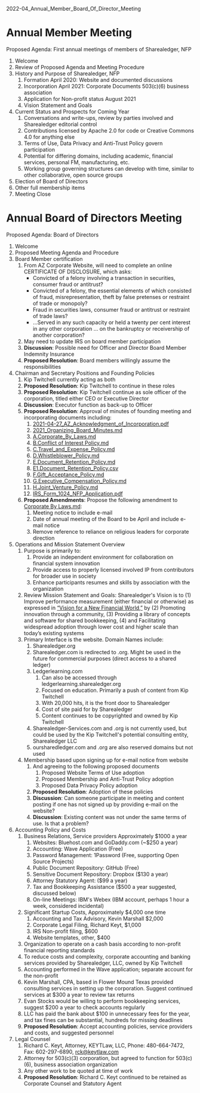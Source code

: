 2022-04_Annual_Member_Board_Of_Director_Meeting

# Annual Member Meeting
Proposed Agenda: First annual meetings of members of Sharealedger, NFP
1. Welcome
2. Review of Proposed Agenda and Meeting Procedure
3. History and Purpose of Sharealedger, NFP
    1. Formation April 2020: Website and documented discussions
    2. Incorporation April 2021: Corporate Documents 503(c)(6) business association
    3. Application for Non-profit status August 2021
    4. Vision Statement and Goals
4. Current Status and Prospects for Coming Year
   1. Conversations and write-ups, review by parties involved and Sharealedger editorial control
   2. Contributions licensed by Apache 2.0 for code or Creative Commons 4.0 for anything else
   3. Terms of Use, Data Privacy and Anti-Trust Policy govern participation
   4. Potential for differing domains, including academic, financial services, personal FM, manufacturing, etc.
   5. Working group governing structures can develop with time, similar to other collaborative, open source groups
5. Election of Board of Directors
6. Other full membership items
7. Meeting Close

# Annual Board of Directors Meeting
Proposed Agenda: Board of Directors
1. Welcome
2. Proposed Meeting Agenda and Procedure
3. Board Member certification
   1. From AZ Corporate Website, will need to complete an online CERTIFICATE OF DISCLOSURE, which asks:
      - Convicted of a felony involving a transaction in securities, consumer fraud or antitrust?
      - Convicted of a felony, the essential elements of which consisted of fraud, misrepresentation, theft by false pretenses or restraint of trade or monopoly?
      - Fraud in securities laws, consumer fraud or antitrust or restraint of trade laws?
      - …Served in any such capacity or held a twenty per cent interest in any other corporation … on the bankruptcy or receivership of another corporation?
   2. May need to update IRS on board member participation
   3. __Discussion__: Possible need for Officer and Director Board Member Indemnity Insurance
   4. **Proposed Resolution**: Board members willingly assume the responsibilities
4. Chairman and Secretary Positions and Founding Policies
   1. Kip Twitchell currently acting as both
   2. **Proposed Resolution**:  Kip Twitchell to continue in these roles
   3. **Proposed Resolution**:  Kip Twitchell continue as sole officer of the corporation, titled either CEO or Executive Director
   4. __Discussion__: Executor function as back-up to Officer
   5. **Proposed Resolution**: Approval of minutes of founding meeting and incorporating documents including:
      1. [2021-04-27_AZ_Acknowledgment_of_Incorporation.pdf](https://github.com/sharealedger-org/community/blob/master/meetings/CorporateDocuments/2021-04-27_AZ_Acknowledgment_of_Incorporation.pdf)
      2. [2021_Organizing_Board_Minutes.md](https://github.com/sharealedger-org/community/blob/master/meetings/CorporateDocuments/2021-04-30_2021_Organizing_Board_Minutes.md)
      3. [A.Corporate_By_Laws.md](https://github.com/sharealedger-org/community/blob/master/meetings/CorporateDocuments/2021-04-30_A.Corporate_By_Laws.md)
      4. [B.Conflict of Interest Policy.md](https://github.com/sharealedger-org/community/blob/master/meetings/CorporateDocuments/2021-04-30_B.Conflict%20of%20Interest%20Policy.md)
      5. [C.Travel_and_Expense_Policy.md](https://github.com/sharealedger-org/community/blob/master/meetings/CorporateDocuments/2021-04-30_C.Travel_and_Expense_Policy.md)
      6. [D.Whistleblower_Policy.md](https://github.com/sharealedger-org/community/blob/master/meetings/CorporateDocuments/2021-04-30_D.Whistleblower_Policy.md)
      7. [E.Document_Retention_Policy.md](https://github.com/sharealedger-org/community/blob/master/meetings/CorporateDocuments/2021-04-30_E.Document_Retention_Policy.md)
      8. [E1.Document_Retention_Policy.csv](https://github.com/sharealedger-org/community/blob/master/meetings/CorporateDocuments/2021-04-30_E1.Document_Retention_Policy.csv)
      9. [F.Gift_Acceptance_Policy.md](https://github.com/sharealedger-org/community/blob/master/meetings/CorporateDocuments/2021-04-30_F.Gift_Acceptance_Policy.md)
      10. [G.Executive_Compensation_Policy.md](https://github.com/sharealedger-org/community/blob/master/meetings/CorporateDocuments/2021-04-30_G.Executive_Compensation_Policy.md)
      11. [H.Joint_Venture_Policy.md](https://github.com/sharealedger-org/community/blob/master/meetings/CorporateDocuments/2021-04-30_H.Joint_Venture_Policy.md)
      12. [IRS_Form_1024_NFP_Application.pdf](https://github.com/sharealedger-org/community/blob/master/meetings/CorporateDocuments/2021-09-1_IRS_Form_1024_NFP_Application.pdf)
   6. **Proposed Amendments**: Propose the following amendment to [Corporate By Laws.md](https://github.com/sharealedger-org/community/blob/master/meetings/CorporateDocuments/2021-04-30_A.Corporate_By_Laws.md):
      1. Meeting notice to include e-mail
      2. Date of annual meeting of the Board to be April and include e-mail notice
      3. Remove reference to reliance on religious leaders for corporate direction
5. Operations and Mission Statement Overview
   1. Purpose is primarily to:
      1. Provide an independent environment for collaboration on financial system innovation
      2. Provide access to properly licensed involved IP from contributors for broader use in society
      3. Enhance participants resumes and skills by association with the organization
   2. Review Mission Statement and Goals: Sharealedger's Vision is to (1) Improve performance measurement (either financial or otherwise) as expressed in [“Vision for a New Financial World,”](https://sharealedger.org/?p=244) by (2) Promoting innovation through a community, (3) Providing a library of concepts and software for shared bookkeeping, (4) and Facilitating widespread adoption through lower cost and higher scale than today’s existing systems
   3. Primary Interface is the website.  Domain Names include:
      1. Sharealedger.org
      2. Sharealedger.com is redirected to .org.  Might be used in the future for commercial purposes (direct access to a shared ledger)
      3. Ledgerlearning.com 
         1. Can also be accessed through ledgerlearning.sharealedger.org
         2. Focused on education.  Primarily a push of content from Kip Twitchell
         3. With 20,000 hits, it is the front door to Sharealedger
         4. Cost of site paid for by Sharealedger
         5. Content continues to be copyrighted and owned by Kip Twitchell
      4. Sharealedger-Services.com and .org is not currently used, but could be used by the Kip Twitchell's potential consulting entity, Sharealedger LLC
      5. oursharedledger.com and .org are also reserved domains but not used
   4. Membership based upon signing up for e-mail notice from website
      1. And agreeing to the following proposed documents
         1. Proposed Website Terms of Use adoption
         2. Proposed Membership and Anti-Trust Policy adoption
         3. Proposed Data Privacy Policy adoption
      2. **Proposed Resolution**: Adoption of these policies
      3. __Discussion__: Can someone participate in meeting and content posting if one has not signed up by providing e-mail on the website?
      4. __Discussion__: Existing content was not under the same terms of use.  Is that a problem?
6. Accounting Policy and Costs
   1. Business Relations, Service providers Approximately  $1000 a year
      1. Websites:  Bluehost.com and GoDaddy.com (~$250 a year)
      2. Accounting: Wave Application (Free)
      3. Password Management:  1Password (Free, supporting Open Source Projects)
      4. Public Document Repository:  GitHub (Free)
      5. Sensitive Document Repository:  Dropbox ($130 a year)
      6. Attorney Statutory Agent:  ($99 a year)
      7. Tax and Bookkeeping Assistance ($500 a year suggested, discussed below)
      8. On-line Meetings:  IBM's Webex (IBM account, perhaps 1 hour a week, considered incidental)
   2. Significant Startup Costs, Approximately $4,000 one time
      1. Accounting and Tax Advisory, Kevin Marshall $2,000
      2. Corporate Legal Filing, Richard Keyt, $1,000
      3. IRS Non-profit filing, $600
      4. Website templates, other, $400
   3. Organization to operate on a cash basis according to non-profit financial reporting standards
   4. To reduce costs and complexity, corporate accounting and banking services provided by Sharealedger, LLC, owned by Kip Twitchell
   5. Accounting performed in the Wave application; separate account for the non-profit
   6. Kevin Marshall, CPA, based in Flower Mound Texas provided consulting services in setting up the corporation. Suggest continued services at $300 a year to review tax returns
   7. Evan Stocks would be willing to perform bookkeeping services, suggest $200 a year to check accounts regularly
   8.  LLC has paid the bank about $100 in unnecessary fees for the year, and tax fines can be substantial, hundreds for missing deadlines
   9.  **Proposed Resolution**: Accept accounting policies, service providers and costs, and suggested personnel
7.  Legal Counsel
    1.  Richard C. Keyt, Attorney, KEYTLaw, LLC, Phone: 480-664-7472, Fax:  602-297-6890, rck@keytlaw.com
    2.  Attorney for 503(c)(3) corporation, but agreed to function for 503(c)(6), business association organization 
    3.  Any other work to be quoted at time of work
    4.  **Proposed Resolution**: Richard C. Keyt continued to be retained as Corporate Counsel and Statutory Agent